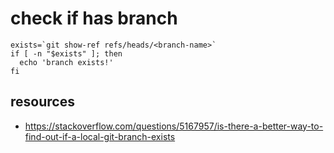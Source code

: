 # check if has branch


```shell
exists=`git show-ref refs/heads/<branch-name>`
if [ -n "$exists" ]; then
  echo 'branch exists!'
fi
```

## resources
- https://stackoverflow.com/questions/5167957/is-there-a-better-way-to-find-out-if-a-local-git-branch-exists
